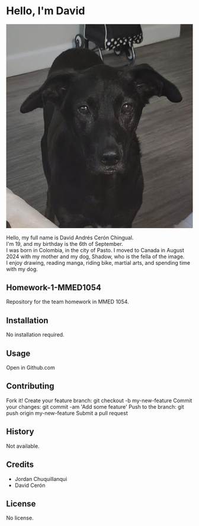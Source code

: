 # Hello, I'm David

![Shadow](images/Shadow.jpeg)

Hello, my full name is David Andrés Cerón Chingual. <br>
I'm 19, and my birthday is the 6th of September.<br>
I was born in Colombia, in the city of Pasto. I moved to Canada in August 2024 with my mother and my dog, Shadow, who is the fella of the image.<br>
I enjoy drawing, reading manga, riding bike, martial arts, and spending time with my dog.

## Homework-1-MMED1054
Repository for the team homework in MMED 1054.

## Installation
No installation required.

## Usage
Open in Github.com

## Contributing
Fork it!
Create your feature branch: git checkout -b my-new-feature
Commit your changes: git commit -am 'Add some feature'
Push to the branch: git push origin my-new-feature
Submit a pull request

## History
Not available.

## Credits
- Jordan Chuquillanqui
- David Cerón

## License
No license.
